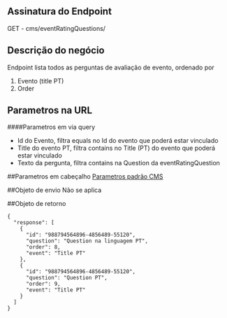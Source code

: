 ## Assinatura do Endpoint

GET - cms/eventRatingQuestions/

## Descrição do negócio
Endpoint lista todos as perguntas de avaliação de evento, ordenado por
1. Evento (title PT)
2. Order

## Parametros na URL

####Parametros em via query

- Id do Evento, filtra equals no Id do evento que poderá estar vinculado
- Title do evento PT, filtra contains no Title (PT) do evento que poderá estar vinculado
- Texto da pergunta, filtra contains na Question da eventRatingQuestion

##Parametros em cabeçalho
[Parametros padrão CMS](/API-\(Endpoints\)/Parametros-padrão-CMS)

##Objeto de envio
Não se aplica

##Objeto de retorno

```
{
  "response": [
    {
      "id": "988794564896-4856489-55120",
      "question": "Question na linguagem PT",
      "order": 8,
      "event": "Title PT"
    },
    {
      "id": "988794564896-4856489-55120",
      "question": "Question PT",
      "order": 9,
      "event": "Title PT"
    }
  ]
}
```